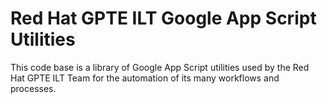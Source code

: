 # Red Hat GPTE ILT Google App Script Utilities
This code base is a library of Google App Script utilities used by the Red Hat GPTE ILT Team for the automation of its many workflows and processes.